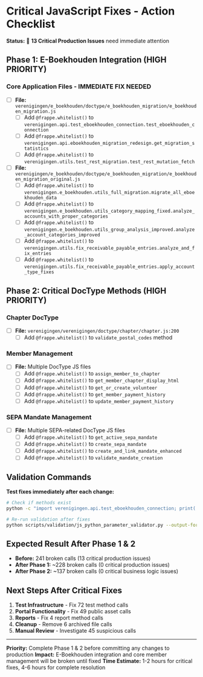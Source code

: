 # Critical JavaScript Fixes - Action Checklist

**Status:** 🔴 **13 Critical Production Issues** need immediate attention

## Phase 1: E-Boekhouden Integration (HIGH PRIORITY)

### Core Application Files - IMMEDIATE FIX NEEDED

- [ ] **File:** `verenigingen/e_boekhouden/doctype/e_boekhouden_migration/e_boekhouden_migration.js`
  - [ ] Add `@frappe.whitelist()` to `verenigingen.api.test_eboekhouden_connection.test_eboekhouden_connection`
  - [ ] Add `@frappe.whitelist()` to `verenigingen.api.eboekhouden_migration_redesign.get_migration_statistics`
  - [ ] Add `@frappe.whitelist()` to `verenigingen.utils.test_rest_migration.test_rest_mutation_fetch`

- [ ] **File:** `verenigingen/e_boekhouden/doctype/e_boekhouden_migration/e_boekhouden_migration_original.js`
  - [ ] Add `@frappe.whitelist()` to `verenigingen.e_boekhouden.utils_full_migration.migrate_all_eboekhouden_data`
  - [ ] Add `@frappe.whitelist()` to `verenigingen.e_boekhouden.utils_category_mapping_fixed.analyze_accounts_with_proper_categories`
  - [ ] Add `@frappe.whitelist()` to `verenigingen.e_boekhouden.utils_group_analysis_improved.analyze_account_categories_improved`
  - [ ] Add `@frappe.whitelist()` to `verenigingen.utils.fix_receivable_payable_entries.analyze_and_fix_entries`
  - [ ] Add `@frappe.whitelist()` to `verenigingen.utils.fix_receivable_payable_entries.apply_account_type_fixes`

## Phase 2: Critical DocType Methods (HIGH PRIORITY)

### Chapter DocType
- [ ] **File:** `verenigingen/verenigingen/doctype/chapter/chapter.js:200`
  - [ ] Add `@frappe.whitelist()` to `validate_postal_codes` method

### Member Management
- [ ] **File:** Multiple DocType JS files
  - [ ] Add `@frappe.whitelist()` to `assign_member_to_chapter`
  - [ ] Add `@frappe.whitelist()` to `get_member_chapter_display_html`
  - [ ] Add `@frappe.whitelist()` to `get_or_create_volunteer`
  - [ ] Add `@frappe.whitelist()` to `get_member_payment_history`
  - [ ] Add `@frappe.whitelist()` to `update_member_payment_history`

### SEPA Mandate Management
- [ ] **File:** Multiple SEPA-related DocType JS files
  - [ ] Add `@frappe.whitelist()` to `get_active_sepa_mandate`
  - [ ] Add `@frappe.whitelist()` to `create_sepa_mandate`
  - [ ] Add `@frappe.whitelist()` to `create_and_link_mandate_enhanced`
  - [ ] Add `@frappe.whitelist()` to `validate_mandate_creation`

## Validation Commands

**Test fixes immediately after each change:**
```bash
# Check if methods exist
python -c "import verenigingen.api.test_eboekhouden_connection; print('Module exists')"

# Re-run validation after fixes
python scripts/validation/js_python_parameter_validator.py --output-format text | grep -A5 -B5 "Issues Found: 0"
```

## Expected Result After Phase 1 & 2

- **Before:** 241 broken calls (13 critical production issues)
- **After Phase 1:** ~228 broken calls (0 critical production issues)
- **After Phase 2:** ~137 broken calls (0 critical business logic issues)

## Next Steps After Critical Fixes

1. **Test Infrastructure** - Fix 72 test method calls
2. **Portal Functionality** - Fix 49 public asset calls
3. **Reports** - Fix 4 report method calls
4. **Cleanup** - Remove 6 archived file calls
5. **Manual Review** - Investigate 45 suspicious calls

---

**Priority:** Complete Phase 1 & 2 before committing any changes to production
**Impact:** E-Boekhouden integration and core member management will be broken until fixed
**Time Estimate:** 1-2 hours for critical fixes, 4-6 hours for complete resolution
